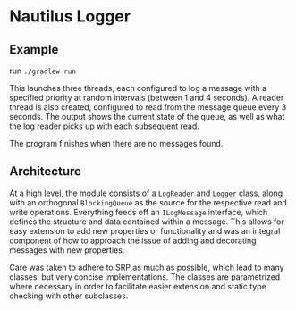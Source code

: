 # Nautilus Logger

## Example
run `./gradlew run`

This launches three threads, each configured to log a message with a specified priority at random intervals (between 1 and 4 seconds).
A reader thread is also created, configured to read from the message queue every 3 seconds.
The output shows the current state of the queue, as well as what the log reader picks up with each subsequent read.

The program finishes when there are no messages found.

## Architecture
At a high level, the module consists of a `LogReader` and `Logger` class, along with an orthogonal `BlockingQueue` as the source for the respective read and write operations. Everything feeds off an `ILogMessage` interface, which defines the structure and data contained within a message. This allows for easy extension to add new properties or functionality and was an integral component of how to approach the issue of adding and decorating messages with new properties.

Care was taken to adhere to SRP as much as possible, which lead to many classes, but very concise implementations. The classes are parametrized where necessary in order to facilitate easier extension and static type checking with other subclasses.

